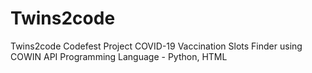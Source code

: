 # Twins2code
Twins2code Codefest Project
COVID-19 Vaccination Slots Finder using COWIN API
Programming Language - Python, HTML


